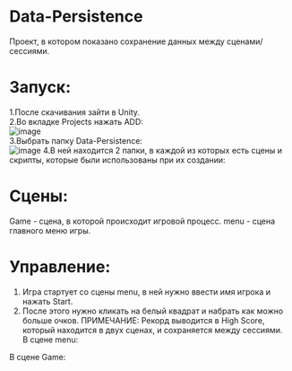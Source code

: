 # Data-Persistence
Проект, в котором показано сохранение данных между сценами/сессиями.
# Запуск:
1.После скачивания зайти в Unity.  
2.Во вкладке Projects нажать ADD:  
![image](https://user-images.githubusercontent.com/92053203/148236892-5b09d20b-4791-44db-aa30-f9d1d0625819.png)  
3.Выбрать папку Data-Persistence:   
![image](https://user-images.githubusercontent.com/92053203/148421472-b82a4f6e-1d67-4b11-bac5-47b17e46ec1c.png)
4.В ней находится 2 папки, в каждой из которых есть сцены и скрипты, которые были использованы при их создании:  

# Сцены:  
Game - сцена, в которой происходит игровой процесс.
menu - сцена главного меню игры.
# Управление:
1. Игра стартует со сцены menu, в ней нужно ввести имя игрока и нажать Start.
2. После этого нужно кликать на белый квадрат и набрать как можно больше очков.
ПРИМЕЧАНИЕ: Рекорд выводится в High Score, который находится в двух сценах, и сохраняется между сессиями.  
В сцене menu:  

В сцене Game:  

